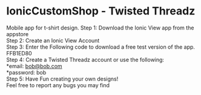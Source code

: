 # IonicCustomShop - Twisted Threadz
Mobile app for t-shirt design. 
Step 1: Download the Ionic View app from the appstore  
Step 2: Create an Ionic View Account  
Step 3: Enter the Following code to download a free test version of the app.  
 FFB1ED80  
Step 4: Create a Twisted Threadz account or use the following:  
*email: bob@bob.com   
*password: bob  
Step 5: Have Fun creating your own designs!    
Feel free to report any bugs you may find  
